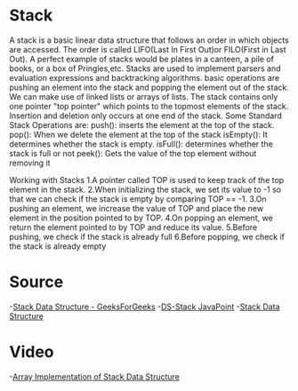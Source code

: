 # Stack

A stack is a basic linear data structure that follows an order in which objects are accessed. The order is called LIFO(Last In First Out)or FILO(First in Last Out).
A perfect example of stacks would be plates in a canteen, a pile of books, or a box of Pringles,etc.
Stacks are used to implement parsers and evaluation expressions and backtracking algorithms. basic operations are pushing an element into the stack and popping the element out of the stack.
We can make use of linked lists or arrays of lists. The stack contains only one pointer
"top pointer" which points to the topmost elements of the stack. Insertion and deletion  only occurs at one end of the stack.
Some Standard Stack Operations are:
push(): inserts the element at the top of the stack.
pop(): When we delete the element at the top of the stack
isEmpty(): It determines whether the stack is empty.
isFull(): determines whether the stack is full or not
peek(): Gets the value of the top element without removing it


Working with Stacks
 1.A pointer called TOP is used to keep track of the top element in the stack.
 2.When initializing the stack, we set its value to -1 so that we can check if the stack is empty by comparing TOP == -1.
 3.On pushing an element, we increase the value of TOP and place the new element in the position pointed to by TOP.
 4.On popping an element, we return the element pointed to by TOP and reduce its value.
 5.Before pushing, we check if the stack is already full
 6.Before popping, we check if the stack is already empty



# Source

-[Stack Data Structure - GeeksForGeeks](https://www.geeksforgeeks.org/stack-data-structure/) 
-[DS-Stack JavaPoint](https://www.javatpoint.com/data-structure-stack)
-[Stack Data Structure](https://www.programiz.com/dsa/stack)

# Video

-[Array Implementation of Stack Data Structure](https://youtu.be/sFVxsglODoo)
